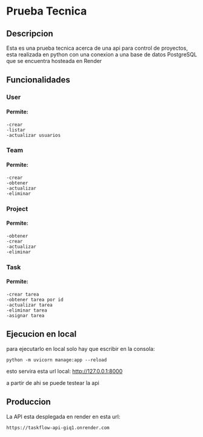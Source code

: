 # Prueba Tecnica

## Descripcion

Esta es una prueba tecnica acerca de una api para control de proyectos, esta realizada en python con una conexion a una base de datos PostgreSQL que se encuentra hosteada en Render

## Funcionalidades

### User

#### Permite:
    -crear
    -listar 
    -actualizar usuarios

### Team

#### Permite: 
    -crear
    -obtener
    -actualizar
    -eliminar

### Project

#### Permite:
    -obtener
    -crear
    -actualizar
    -eliminar

### Task

#### Permite:
    -crear tarea
    -obtener tarea por id
    -actualizar tarea
    -eliminar tarea
    -asignar tarea

## Ejecucion en local

para ejecutarlo en local solo hay que escribir en la consola: 

    python -m uvicorn manage:app --reload   

esto servira esta url local: http://127.0.0.1:8000

a partir de ahi se puede testear la api

## Produccion

La API esta desplegada en render en esta url:

    https://taskflow-api-giq1.onrender.com
